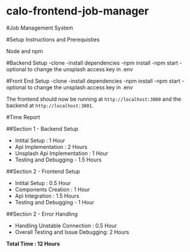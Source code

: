 # calo-frontend-job-manager

#Job Management System


#Setup Instructions and Prerequisties 

Node and npm

#Backend Setup
-clone
-install dependencies 
-npm install
-npm start
-optional to change the unsplash access key in .env


#Front End Setup
-clone
-install dependencies 
-npm install
-npm start
-optional to change the unsplash access key in .env


The frontend should now be running at `http://localhost:3000` and the backend at `http://localhost:3001`.

#Time Report


 ##Section 1 - Backend Setup
 - Intital Setup : 1 Hour
 - Api Implementation : 2 Hours
 - Unsplash Api Implementation : 1 Hour
 - Testing and Debugging - 1.5 Hours


##Section 2 - Frontend Setup
 - Intital Setup : 0.5 Hour
 - Components Creation : 1 Hour
 - Api Integration : 1.5 Hours
 - Testing and Debugging - 1 Hour


##Section 2 - Error Handling 
 - Handling Unstable Connection : 0.5 Hour
 - Overall Testing and Issue Debugging: 2 Hours

 **Total Time : 12 Hours**

